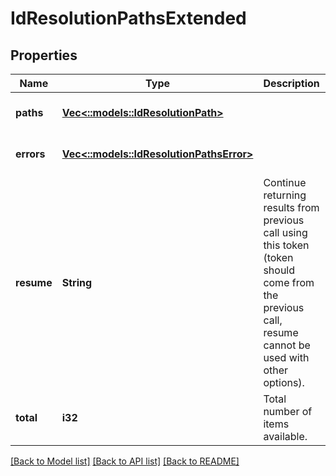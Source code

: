 # IdResolutionPathsExtended

## Properties
Name | Type | Description | Notes
------------ | ------------- | ------------- | -------------
**paths** | [**Vec<::models::IdResolutionPath>**](IdResolutionPath.md) |  | [optional] [default to null]
**errors** | [**Vec<::models::IdResolutionPathsError>**](IdResolutionPathsError.md) |  | [optional] [default to null]
**resume** | **String** | Continue returning results from previous call using this token (token should come from the previous call, resume cannot be used with other options). | [optional] [default to null]
**total** | **i32** | Total number of items available. | [optional] [default to null]

[[Back to Model list]](../README.md#documentation-for-models) [[Back to API list]](../README.md#documentation-for-api-endpoints) [[Back to README]](../README.md)


